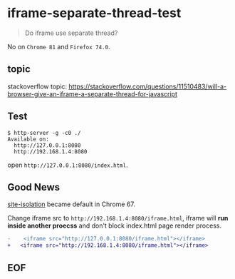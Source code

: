 # iframe-separate-thread-test
> Do iframe use separate thread?

No on `Chrome 81` and `Firefox 74.0`.

## topic
stackoverflow topic:
https://stackoverflow.com/questions/11510483/will-a-browser-give-an-iframe-a-separate-thread-for-javascript

## Test
```
$ http-server -g -c0 ./
Available on:
  http://127.0.0.1:8080
  http://192.168.1.4:8080
```

open `http://127.0.0.1:8080/index.html`.

## Good News
[site-isolation](https://developers.google.com/web/updates/2018/07/site-isolation) became default in Chrome 67.

Change iframe src to `http://192.168.1.4:8080/iframe.html`, iframe will **run inside another proecss** and don't block index.html page render process.

```diff
-    <iframe src="http://127.0.0.1:8080/iframe.html"></iframe>
+   <iframe src="http://192.168.1.4:8080/iframe.html"></iframe>
```

## EOF
